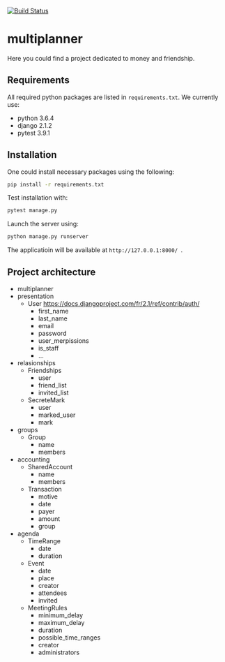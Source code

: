 [![Build Status](https://travis-ci.com/SEM1INFOENS/multiplanner.svg?branch=master)](https://travis-ci.com/SEM1INFOENS/multiplanner)

# multiplanner
Here you could find a project dedicated to money and friendship.

## Requirements
All required python packages are listed in `requirements.txt`.
We currently use:
- python 3.6.4
- django 2.1.2
- pytest 3.9.1

## Installation
One could install necessary packages using the following:
```bash
pip install -r requirements.txt
```
Test installation with:
```bash
pytest manage.py
```
Launch the server using:
```bash
python manage.py runserver
```
The applicatioin will be available at `http://127.0.0.1:8000/ `.


## Project architecture
* multiplanner
* presentation
  * User <https://docs.djangoproject.com/fr/2.1/ref/contrib/auth/>
    * first_name
    * last_name
    * email
    * password
    * user_merpissions
    * is_staff
    * ...
* relasionships
  * Friendships
    * user
    * friend_list
    * invited_list
  * SecreteMark
    * user
    * marked_user
    * mark
* groups
  * Group
    * name
    * members
* accounting
  * SharedAccount
    * name
    * members
  * Transaction
    * motive
    * date
    * payer
    * amount
    * group
* agenda
  * TimeRange
    * date
    * duration
  * Event
    * date
    * place
    * creator
    * attendees
    * invited
  * MeetingRules
    * minimum_delay
    * maximum_delay
    * duration
    * possible_time_ranges
    * creator
    * administrators